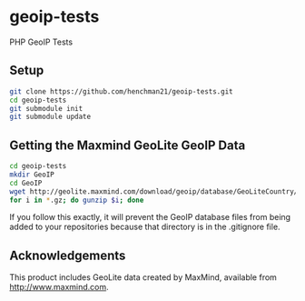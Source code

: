 geoip-tests
===========

PHP GeoIP Tests

Setup
-----

``` bash
git clone https://github.com/henchman21/geoip-tests.git
cd geoip-tests
git submodule init
git submodule update
```

Getting the Maxmind GeoLite GeoIP Data
--------------------------------------

``` bash
cd geoip-tests
mkdir GeoIP
cd GeoIP
wget http://geolite.maxmind.com/download/geoip/database/GeoLiteCountry/GeoIP.dat.gz http://geolite.maxmind.com/download/geoip/database/GeoIPv6.dat.gz http://geolite.maxmind.com/download/geoip/database/GeoLiteCity.dat.gz http://geolite.maxmind.com/download/geoip/database/GeoLiteCityv6-beta/GeoLiteCityv6.dat.gz http://download.maxmind.com/download/geoip/database/asnum/GeoIPASNum.dat.gz http://download.maxmind.com/download/geoip/database/asnum/GeoIPASNumv6.dat.gz
for i in *.gz; do gunzip $i; done
```

If you follow this exactly, it will prevent the GeoIP database files from being added to your repositories because that directory is in the .gitignore file.

Acknowledgements
----------------

This product includes GeoLite data created by MaxMind, available from
<a href="http://www.maxmind.com">http://www.maxmind.com</a>.
